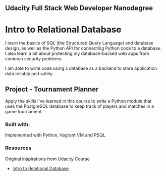 
## Udacity Full Stack Web Developer Nanodegree

# Intro to Relational Database

 I learn the basics of SQL (the Structured Query Language) and database design, as well as the Python API for connecting Python code to a database. I also learn a bit about protecting my database-backed web apps from common security problems.

I am able to write code using a database as a backend to store application data reliably and safely.


## Project - Tournament Planner

Apply the skills I've learned in this course to write a Python module that uses the PostgreSQL database to keep track of players and matches in a game tournament.

### Built with:

Implemented with Python, Vagrant VM and PSQL.


### Resources

Original inspirations from Udacity Course
- [Intro to Relational Database](https://classroom.udacity.com/courses/ud197)
